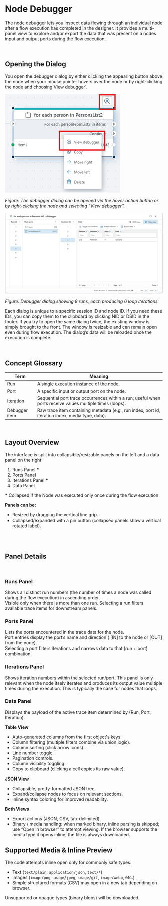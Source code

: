 # Node Debugger

The node debugger lets you inspect data flowing through an individual node after a flow execution has completed in the designer. It provides a multi-panel view to explore and/or export the data that was present on a nodes input and output ports during the flow execution.

<br>

## Opening the Dialog

You open the debugger dialog by either clicking the appearing button above the node when your mouse pointer hovers over the node or by right-clicking the node and choosing'View debugger'.

<img src="../../../../images/debugger-open.png" alt="Opening debugger dialog">
<p><em>Figure: The debugger dialog can be opened via the hover action button or by right-clicking the node and selecting “View debugger”.</em></p>


<img src="../../../../images/debugger-overview-full.png" alt="Debugger dialog with runs and iterations">
<p><em>Figure: Debugger dialog showing 8 runs, each producing 6 loop iterations.</em></p>


Each dialog is unique to a specific session ID and node ID. If you need these IDs, you can copy them to the clipboard by clicking NID or DSID in the footer. If you try to open the same dialog twice, the existing window is simply brought to the front. The window is resizable and can remain open even during flow execution. The dialog’s data will be reloaded once the execution is complete.

<br>

## Concept Glossary

| Term | Meaning |
|------|--------|
| Run | A single execution instance of the node. |
| Port | A specific input or output port on the node. |
| Iteration | Sequential port trace occurrences within a run; useful when ports receive values multiple times (loops). |
| Debugger item | Raw trace item containing metadata (e.g., run index, port id, iteration index, media type, data). |

<br>

## Layout Overview

The interface is split into collapsible/resizable panels on the left and a data panel on the right:

1. Runs Panel **\***
2. Ports Panel
3. Iterations Panel **\***
4. Data Panel

**\*** Collapsed if the Node was executed only once during the flow execution

**Panels can be:**
- Resized by dragging the vertical line grip.
- Collapsed/expanded with a pin button (collapsed panels show a vertical rotated label).


<br>
<br>

## Panel Details

<br>

### Runs Panel
Shows all distinct run numbers (the number of times a node was called during the flow execution) in ascending order.  
Visible only when there is more than one run. Selecting a run filters available trace items for downstream panels.
<br>

### Ports Panel
Lists the ports encountered in the trace data for the node.  
Port entries display the port’s name and direction ( [IN] to the node or [OUT] from the node).  
Selecting a port filters iterations and narrows data to that (run + port) combination.
<br>

### Iterations Panel
Shows iteration numbers within the selected run/port. This panel is only relevant when the node itselv iterates and produces its output value multiple times during the execution. This is typically the case for nodes that loops.
<br>

### Data Panel
Displays the payload of the active trace item determined by (Run, Port, Iteration).  


**Table View**
- Auto-generated columns from the first object's keys.
- Column filtering (multiple filters combine via union logic).
- Column sorting (click arrow icons).
- Line number toggle.
- Pagination controls.
- Column visibility toggling.
- Copy to clipboard (clicking a cell copies its raw value).

**JSON View**
- Collapsible, pretty-formatted JSON tree.
- Expand/collapse nodes to focus on relevant sections.
- Inline syntax coloring for improved readability.

**Both Views**
- Export actions (JSON, CSV, tab-delimited).
- Binary / media handling: when marked binary, inline parsing is skipped; use “Open in browser” to attempt viewing. If the browser supports the media type it opens inline; the file is always downloaded.

## Supported Media & Inline Preview

The code attempts inline open only for commonly safe types:
- Text (`text/plain`, `application/json`, `text/*`)
- Images (`image/png`, `image/jpeg`, `image/gif`, `image/webp`, etc.)
- Simple structured formats (CSV) may open in a new tab depending on browser.

Unsupported or opaque types (binary blobs) will be downloaded.